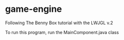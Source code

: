 # game-engine
Following The Benny Box tutorial with the LWJGL v.2

To run this program, run the MainComponent.java class
